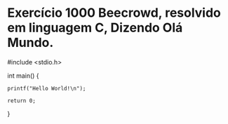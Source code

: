 # Exercício 1000 Beecrowd, resolvido em linguagem C, Dizendo Olá Mundo.

#include <stdio.h>
 
int main() {
 
    printf("Hello World!\n");
 
    return 0;
}
